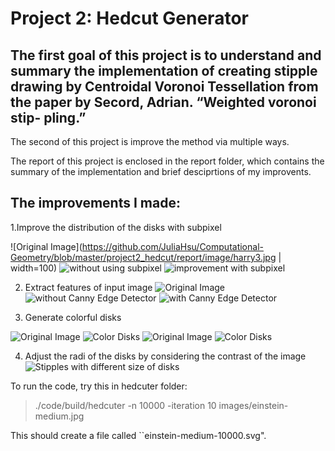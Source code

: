# Project 2: Hedcut Generator

## The first goal of this project is to understand and summary the implementation of creating stipple drawing by Centroidal Voronoi Tessellation from the paper by Secord, Adrian. “Weighted voronoi stip- pling.” <br/>
The second of this project is improve the method via multiple ways.

The report of this project is enclosed in the report folder, which contains the summary of the implementation and brief desciprtions of my improvents.

## The improvements I made:

1.Improve the distribution of the disks with subpixel

![Original Image](https://github.com/JuliaHsu/Computational-Geometry/blob/master/project2_hedcut/report/image/harry3.jpg | width=100)
![without using subpixel](https://github.com/JuliaHsu/Computational-Geometry/blob/master/project2_hedcut/report/image/harry3-10000_random.png)
![improvement with subpixel](https://github.com/JuliaHsu/Computational-Geometry/blob/master/project2_hedcut/report/image/harry3-10000_random_sub.png)


2. Extract features of input image
![Original Image](https://github.com/JuliaHsu/Computational-Geometry/blob/master/project2_hedcut/report/image/harry2.jpg)
![without Canny Edge Detector](https://github.com/JuliaHsu/Computational-Geometry/blob/master/project2_hedcut/report/image/harry2_random.png)
![with Canny Edge Detector](https://github.com/JuliaHsu/Computational-Geometry/blob/master/project2_hedcut/report/image/harry2_edge.png)

3. Generate colorful disks

![Original Image](https://github.com/JuliaHsu/Computational-Geometry/blob/master/project2_hedcut/report/image/harry2.jpg)
![Color Disks](https://github.com/JuliaHsu/Computational-Geometry/blob/master/project2_hedcut/report/image/harry2_color.png)
![Original Image](https://github.com/JuliaHsu/Computational-Geometry/blob/master/project2_hedcut/report/image/harry1.jpg)
![Color Disks](https://github.com/JuliaHsu/Computational-Geometry/blob/master/project2_hedcut/report/image/harry1_color.png)

4. Adjust the radi of the disks by considering the contrast of the image
![ Stipples with different size of disks](https://github.com/JuliaHsu/Computational-Geometry/blob/master/project2_hedcut/report/image/harry1_contrast.png)


  
To run the code, try this in hedcuter folder:

> ./code/build/hedcuter  -n 10000 -iteration 10 images/einstein-medium.jpg

This should create a file called ``einstein-medium-10000.svg".
